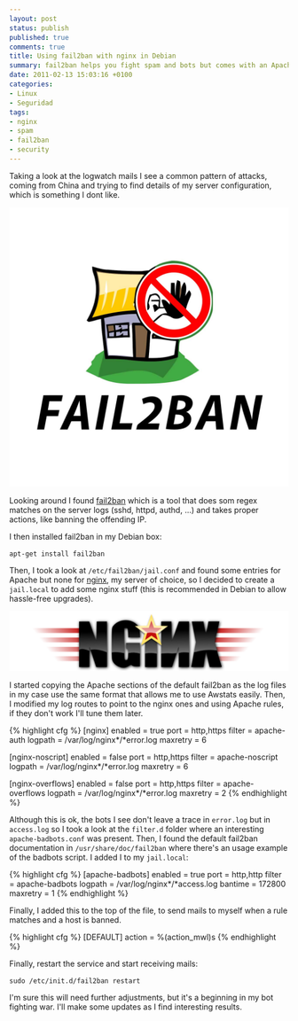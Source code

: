 ```yaml
---
layout: post
status: publish
published: true
comments: true
title: Using fail2ban with nginx in Debian
summary: fail2ban helps you fight spam and bots but comes with an Apache sample. I converted it to handle Nginx information.
date: 2011-02-13 15:03:16 +0100
categories:
- Linux
- Seguridad
tags:
- nginx
- spam
- fail2ban
- security
---
```

Taking a look at the logwatch mails I see a common pattern of attacks, coming from China and trying to find details of my server configuration, which is something I dont like.

![fail2ban logo](/images/fail2ban-logo.jpg)

Looking around I found [fail2ban](http://www.fail2ban.org/) which is a tool that does som regex matches on the server logs (sshd, httpd, authd, ...) and takes proper actions, like banning the offending IP.

I then installed fail2ban in my Debian box:

    apt-get install fail2ban

Then, I took a look at `/etc/fail2ban/jail.conf` and found some entries for Apache but none for [nginx](http://nginx.org/), my server of choice, so I decided to create a `jail.local` to add some nginx stuff (this is recommended in Debian to allow hassle-free upgrades).

![nginx logo](/images/nginx-logo.png)

I started copying the Apache sections of the default fail2ban as the log files in my case use the same format that allows me to use Awstats easily. Then, I modified my log routes to point to the nginx ones and using Apache rules, if they don't work I'll tune them later.

{% highlight cfg %}
[nginx]
enabled = true
port    = http,https
filter  = apache-auth
logpath = /var/log/nginx*/*error.log
maxretry = 6

[nginx-noscript]
enabled = false
port    = http,https
filter  = apache-noscript
logpath = /var/log/nginx*/*error.log
maxretry = 6

[nginx-overflows]
enabled = false
port    = http,https
filter  = apache-overflows
logpath = /var/log/nginx*/*error.log
maxretry = 2
{% endhighlight %}

Although this is ok, the bots I see don't leave a trace in `error.log` but in `access.log` so I took a look at the `filter.d` folder where an interesting `apache-badbots.conf` was present. Then, I found the default fail2ban documentation in `/usr/share/doc/fail2ban` where there's an usage example of the badbots script. I added I to my `jail.local`:

{% highlight cfg %}
[apache-badbots]
enabled  = true
port    = http,http
filter   = apache-badbots
logpath  = /var/log/nginx*/*access.log
bantime  = 172800
maxretry = 1
{% endhighlight %}

Finally, I added this to the top of the file, to send mails to myself when a rule matches and a host is banned.

{% highlight cfg %}
[DEFAULT]
action = %(action_mwl)s
{% endhighlight %}

Finally, restart the service and start receiving mails:

    sudo /etc/init.d/fail2ban restart

I'm sure this will need further adjustments, but it's a beginning in my bot fighting war. I'll make some updates as I find interesting results.
